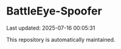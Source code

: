 # BattleEye-Spoofer

Last updated: 2025-07-16 00:05:31

This repository is automatically maintained.
